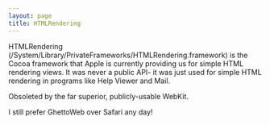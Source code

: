 ```yaml
---
layout: page
title: HTMLRendering
---
```




HTMLRendering (/System/Library/PrivateFrameworks/HTMLRendering.framework) is the Cocoa framework that Apple is currently providing us for simple HTML rendering views. It was never a public API- it was just used for simple HTML rendering in programs like Help Viewer and Mail.

Obsoleted by the far superior, publicly-usable WebKit.

I still prefer GhettoWeb over Safari any day!

